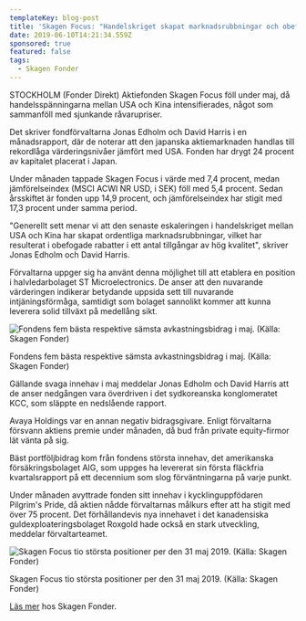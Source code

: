 ```yaml
---
templateKey: blog-post
title: 'Skagen Focus: "Handelskriget skapat marknadsrubbningar och obefogade rabatter"'
date: 2019-06-10T14:21:34.559Z
sponsored: true
featured: false
tags:
  - Skagen Fonder
---
```

STOCKHOLM (Fonder Direkt) Aktiefonden Skagen Focus föll under maj, då handelsspänningarna mellan USA och Kina intensifierades, något som sammanföll med sjunkande råvarupriser.



Det skriver fondförvaltarna Jonas Edholm och David Harris i en månadsrapport, där de noterar att den japanska aktiemarknaden handlas till rekordlåga värderingsnivåer jämfört med USA. Fonden har drygt 24 procent av kapitalet placerat i Japan.



Under månaden tappade Skagen Focus i värde med 7,4 procent, medan jämförelseindex (MSCI ACWI NR USD, i SEK) föll med 5,4 procent. Sedan årsskiftet är fonden upp 14,9 procent, och jämförelseindex har stigit med 17,3 procent under samma period.



"Generellt sett menar vi att den senaste eskaleringen i handelskriget mellan USA och Kina har skapat ordentliga marknadsrubbningar, vilket har resulterat i obefogade rabatter i ett antal tillgångar av hög kvalitet", skriver Jonas Edholm och David Harris.



Förvaltarna uppger sig ha använt denna möjlighet till att etablera en position i halvledarbolaget ST Microelectronics. De anser att den nuvarande värderingen indikerar betydande uppsida sett till nuvarande intjäningsförmåga, samtidigt som bolaget sannolikt kommer att kunna leverera solid tillväxt på medellång sikt.

![Fondens fem bästa respektive sämsta avkastningsbidrag i maj. (Källa: Skagen Fonder)](/img/skagen10jun3.png)

<span class="image-caption">Fondens fem bästa respektive sämsta avkastningsbidrag i maj. (Källa: Skagen Fonder)</span>

Gällande svaga innehav i maj meddelar Jonas Edholm och David Harris att de anser nedgången vara överdriven i det sydkoreanska konglomeratet KCC, som släppte en nedslående rapport.



Avaya Holdings var en annan negativ bidragsgivare. Enligt förvaltarna försvann aktiens premie under månaden, då bud från private equity-firmor lät vänta på sig.



Bäst portföljbidrag kom från fondens största innehav, det amerikanska försäkringsbolaget AIG, som uppges ha levererat sin första fläckfria kvartalsrapport på ett decennium som slog förväntningarna på varje punkt.



Under månaden avyttrade fonden sitt innehav i kycklinguppfödaren Pilgrim's Pride, då aktien nådde förvaltarnas målkurs efter att ha stigit med över 75 procent. Det förhållandevis nya innehavet i det kanadensiska guldexploateringsbolaget Roxgold hade också en stark utveckling, meddelar förvaltarteamet.

![Skagen Focus tio största positioner per den 31 maj 2019. (Källa: Skagen Fonder)](/img/skagen10jun4.png)

<span class="image-caption">Skagen Focus tio största positioner per den 31 maj 2019. (Källa: Skagen Fonder)</span>

[Läs mer](https://www.skagenfonder.se/) hos Skagen Fonder.
